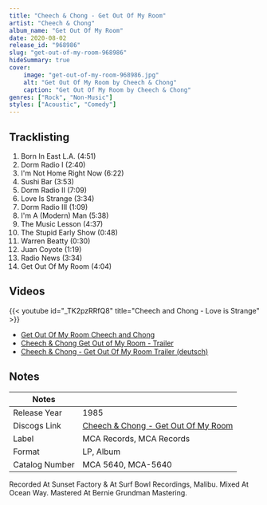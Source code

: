 ```yaml
---
title: "Cheech & Chong - Get Out Of My Room"
artist: "Cheech & Chong"
album_name: "Get Out Of My Room"
date: 2020-08-02
release_id: "968986"
slug: "get-out-of-my-room-968986"
hideSummary: true
cover:
    image: "get-out-of-my-room-968986.jpg"
    alt: "Get Out Of My Room by Cheech & Chong"
    caption: "Get Out Of My Room by Cheech & Chong"
genres: ["Rock", "Non-Music"]
styles: ["Acoustic", "Comedy"]
---
```


## Tracklisting
1. Born In East L.A. (4:51)
2. Dorm Radio I (2:40)
3. I'm Not Home Right Now (6:22)
4. Sushi Bar (3:53)
5. Dorm Radio II (7:09)
6. Love Is Strange (3:34)
7. Dorm Radio III (1:09)
8. I'm A (Modern) Man (5:38)
9. The Music Lesson (4:37)
10. The Stupid Early Show (0:48)
11. Warren Beatty (0:30)
12. Juan Coyote (1:19)
13. Radio News (3:34)
14. Get Out Of My Room (4:04)

## Videos
{{< youtube id="_TK2pzRRfQ8" title="Cheech and Chong - Love is Strange" >}}
- [Get Out Of My Room Cheech and Chong](https://www.youtube.com/watch?v=8Gx5INc9s0A)
- [Cheech & Chong Get Out of My Room - Trailer](https://www.youtube.com/watch?v=JMn2W9co5Tc)
- [Cheech & Chong - Get Out Of My Room Trailer (deutsch)](https://www.youtube.com/watch?v=aiF6WcpCzvY)


## Notes

| Notes          |             |
| ---------------| ----------- |
| Release Year   | 1985 |
| Discogs Link   | [Cheech & Chong - Get Out Of My Room](https://www.discogs.com/release/968986-Cheech-Chong-Get-Out-Of-My-Room) |
| Label          | MCA Records, MCA Records |
| Format         | LP, Album |
| Catalog Number | MCA 5640, MCA-5640 |

Recorded At Sunset Factory & At Surf Bowl Recordings, Malibu. Mixed At Ocean Way. Mastered At Bernie Grundman Mastering. 

